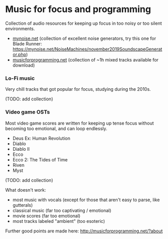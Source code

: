 # Music for focus and programming

Collection of audio resources for keeping up focus in too noisy or too silent environments. 

* [mynoise.net](http://www.mynoise.net) (collection of excellent noise generators, try this one for Blade Runner: https://mynoise.net/NoiseMachines/november2019SoundscapeGenerator.php)
* [musicforprogramming.net](http://musicforprogramming.net) (collection of ~1h mixed tracks available for download)

### Lo-Fi music

Very chill tracks that got popular for focus, studying during the 2010s. 

(TODO: add collection)

### Video game OSTs

Most video game scores are written for keeping up tense focus without becoming too emotional, and can loop endlessly. 

* Deus Ex: Human Revolution
* Diablo
* Diablo II
* Ecco
* Ecco 2: The Tides of Time
* Riven
* Myst

(TODO: add collection)

What doesn't work: 
* most music with vocals (except for those that aren't easy to parse, like gutterals)
* classical music (far too captivating / emotional)
* movie scores (far too emotional)
* most tracks labeled "ambient" (too esoteric)

Further good points are made here: http://musicforprogramming.net/?about
